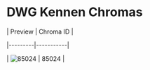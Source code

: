 # DWG Kennen Chromas


| Preview | Chroma ID |

|---------|-----------|

| ![85024](https://raw.communitydragon.org/latest/plugins/rcp-be-lol-game-data/global/default/v1/champion-chroma-images/85/85024.png) | 85024 |